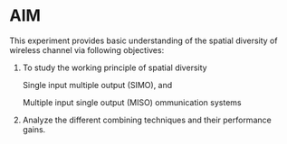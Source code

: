 # AIM
This experiment provides basic understanding of the spatial diversity of wireless channel via following objectives:
1) To study the working principle of spatial diversity
   
   Single input multiple output (SIMO), and
   
   Multiple input single output (MISO) ommunication systems
  
2) Analyze the different combining techniques and their performance gains.

